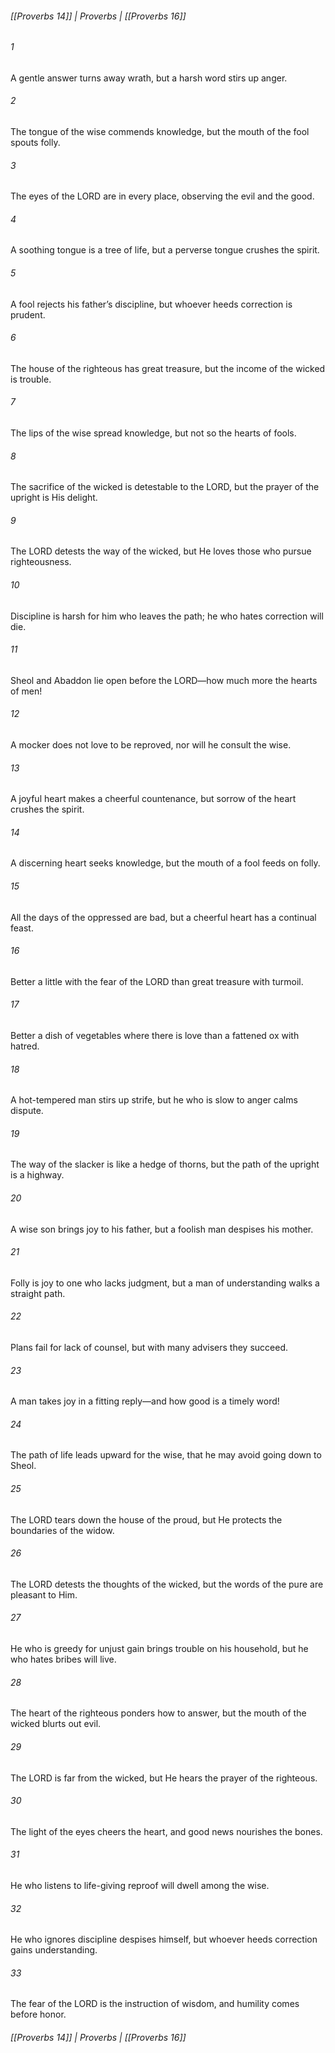 ###### [[Proverbs 14]] | Proverbs | [[Proverbs 16]]

###### 1
A gentle answer turns away wrath, but a harsh word stirs up anger.
###### 2
The tongue of the wise commends knowledge, but the mouth of the fool spouts folly.
###### 3
The eyes of the LORD are in every place, observing the evil and the good.
###### 4
A soothing tongue is a tree of life, but a perverse tongue crushes the spirit.
###### 5
A fool rejects his father’s discipline, but whoever heeds correction is prudent.
###### 6
The house of the righteous has great treasure, but the income of the wicked is trouble.
###### 7
The lips of the wise spread knowledge, but not so the hearts of fools.
###### 8
The sacrifice of the wicked is detestable to the LORD, but the prayer of the upright is His delight.
###### 9
The LORD detests the way of the wicked, but He loves those who pursue righteousness.
###### 10
Discipline is harsh for him who leaves the path; he who hates correction will die.
###### 11
Sheol and Abaddon lie open before the LORD—how much more the hearts of men!
###### 12
A mocker does not love to be reproved, nor will he consult the wise.
###### 13
A joyful heart makes a cheerful countenance, but sorrow of the heart crushes the spirit.
###### 14
A discerning heart seeks knowledge, but the mouth of a fool feeds on folly.
###### 15
All the days of the oppressed are bad, but a cheerful heart has a continual feast.
###### 16
Better a little with the fear of the LORD than great treasure with turmoil.
###### 17
Better a dish of vegetables where there is love than a fattened ox with hatred.
###### 18
A hot-tempered man stirs up strife, but he who is slow to anger calms dispute.
###### 19
The way of the slacker is like a hedge of thorns, but the path of the upright is a highway.
###### 20
A wise son brings joy to his father, but a foolish man despises his mother.
###### 21
Folly is joy to one who lacks judgment, but a man of understanding walks a straight path.
###### 22
Plans fail for lack of counsel, but with many advisers they succeed.
###### 23
A man takes joy in a fitting reply—and how good is a timely word!
###### 24
The path of life leads upward for the wise, that he may avoid going down to Sheol.
###### 25
The LORD tears down the house of the proud, but He protects the boundaries of the widow.
###### 26
The LORD detests the thoughts of the wicked, but the words of the pure are pleasant to Him.
###### 27
He who is greedy for unjust gain brings trouble on his household, but he who hates bribes will live.
###### 28
The heart of the righteous ponders how to answer, but the mouth of the wicked blurts out evil.
###### 29
The LORD is far from the wicked, but He hears the prayer of the righteous.
###### 30
The light of the eyes cheers the heart, and good news nourishes the bones.
###### 31
He who listens to life-giving reproof will dwell among the wise.
###### 32
He who ignores discipline despises himself, but whoever heeds correction gains understanding.
###### 33
The fear of the LORD is the instruction of wisdom, and humility comes before honor.

###### [[Proverbs 14]] | Proverbs | [[Proverbs 16]]
